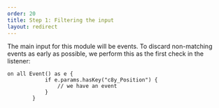 ```yaml
---
order: 20
title: Step 1: Filtering the input
layout: redirect
---
```


The main input for this module will be events. To discard non-matching events as early as possible, we perform this as the first check in the listener:

	on all Event() as e {
				if e.params.hasKey("c8y_Position") {
					// we have an event
				}
			}
